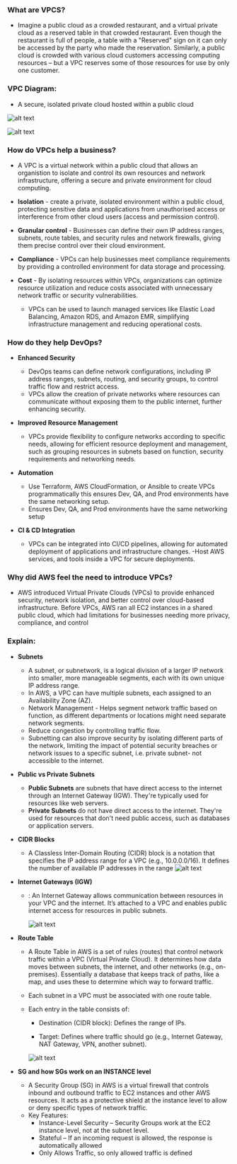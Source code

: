 ### What are VPCS?


- Imagine a public cloud as a crowded restaurant, and a virtual private cloud as a reserved table in that crowded restaurant. Even though the restaurant is full of people, a table with a "Reserved" sign on it can only be accessed by the party who made the reservation. Similarly, a public cloud is crowded with various cloud customers accessing computing resources – but a VPC reserves some of those resources for use by only one customer.

### VPC Diagram:
- A secure, isolated private cloud hosted within a public cloud

![alt text](../Pictures/VPC/VPC-diagram.png)

  


![alt text](../Pictures/VPC/vpc-aws.png)


### How do VPCs help a business?
- A VPC is a virtual network within a public cloud that allows an organistion to isolate and control its own resources and network infrastructure, offering a secure and private environment for cloud computing.
  
- **Isolation** - create a private, isolated environment within a public cloud, protecting sensitive data and applications from unauthorised access or interference from other cloud users (access and permission control).
- **Granular control** - Businesses can define their own IP address ranges, subnets, route tables, and security rules and network firewalls, giving them precise control over their cloud environment.
- **Compliance** -  VPCs can help businesses meet compliance requirements by providing a controlled environment for data storage and processing. 
-  **Cost** - By isolating resources within VPCs, organizations can optimize resource utilization and reduce costs associated with unnecessary network traffic or security vulnerabilities. 
   -  VPCs can be used to launch managed services like Elastic Load Balancing, Amazon RDS, and Amazon EMR, simplifying infrastructure management and reducing operational costs. 


### How do they help DevOps?

- **Enhanced Security** 
  - DevOps teams can define network configurations, including IP address ranges, subnets, routing, and security groups, to control traffic flow and restrict access.
  - VPCs allow the creation of private networks where resources can communicate without exposing them to the public internet, further enhancing security. 

- **Improved Resource Management** 
  - VPCs provide flexibility to configure networks according to specific needs, allowing for efficient resource deployment and management, such as grouping resources in subnets based on function, security requirements and networking needs.
  
- **Automation** 
  - Use Terraform, AWS CloudFormation, or Ansible to create VPCs programmatically this ensures Dev, QA, and Prod environments have the same networking setup.
  - Ensures Dev, QA, and Prod environments have the same networking setup

- **CI & CD Integration**
  - VPCs can be integrated into CI/CD pipelines, allowing for automated deployment of applications and infrastructure changes. 
  -Host AWS services, and tools inside a VPC for secure deployments.



### Why did AWS feel the need to introduce VPCs?
- AWS introduced Virtual Private Clouds (VPCs) to provide enhanced security, network isolation, and better control over cloud-based infrastructure. Before VPCs, AWS ran all EC2 instances in a shared public cloud, which had limitations for businesses needing more privacy, compliance, and control

### Explain:
- **Subnets**
  - A subnet, or subnetwork, is a logical division of a larger IP network into smaller, more manageable segments, each with its own unique IP address range.
  - In AWS, a VPC can have multiple subnets, each assigned to an Availability Zone (AZ).
  - Network Management - Helps segment network traffic based on function, as different departments or locations might need separate network segments. 
  - Reduce congestion by controlling traffic flow.
  - Subnetting can also improve security by isolating different parts of the network, limiting the impact of potential security breaches or network issues to a specific subnet, i.e. private subnet- not accessible to the internet.

- **Public vs Private Subnets** 
  - **Public Subnets** are subnets that have direct access to the internet through an Internet Gateway (IGW). They're typically used for resources like web servers.
  - **Private Subnets** do not have direct access to the internet. They're used for resources that don't need public access, such as databases or application servers.

- **CIDR Blocks** 
  - A Classless Inter-Domain Routing (CIDR) block is a notation that specifies the IP address range for a VPC (e.g., 10.0.0.0/16). It defines the number of available IP addresses in the range
   ![alt text](../Pictures/VPC/aws-cidr.png)


- **Internet Gateways (IGW)**
  - : An Internet Gateway allows communication between resources in your VPC and the internet. It’s attached to a VPC and enables public internet access for resources in public subnets.

    ![alt text](../Pictures/VPC/aws-igw.png)



- **Route Table**
  - A Route Table in AWS is a set of rules (routes) that control network traffic within a VPC (Virtual Private Cloud). It determines how data moves between subnets, the internet, and other networks (e.g., on-premises). Essentially a database that keeps track of paths, like a map, and uses these to determine which way to forward traffic.
  - Each subnet in a VPC must be associated with one route table.
  - Each entry in the table consists of:

    -   Destination (CIDR block): Defines the range of IPs.

    - Target: Defines where traffic should go (e.g., Internet Gateway, NAT Gateway, VPN, another subnet).

    ![alt text](../Pictures/VPC/example-route-table.png)


- **SG and how SGs work on an INSTANCE level**
  - A Security Group (SG) in AWS is a virtual firewall that controls inbound and outbound traffic to EC2 instances and other AWS resources. It acts as a protective shield at the instance level to allow or deny specific types of network traffic.
  - Key Features:
    - Instance-Level Security – Security Groups work at the EC2 instance level, not at the subnet level.
    - Stateful – If an incoming request is allowed, the response is automatically allowed 
    -  Only Allows Traffic, so only allowed traffic is defined
